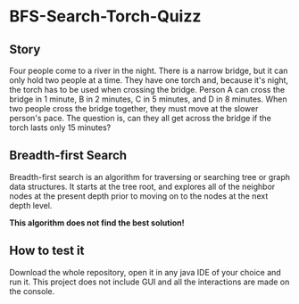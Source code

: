 # BFS-Search-Torch-Quizz

## Story
Four people come to a river in the night. There is a narrow bridge, but it can only hold two people at a time. 
They have one torch and, because it's night, the torch has to be used when crossing the bridge. 
Person A can cross the bridge in 1 minute, B in 2 minutes, C in 5 minutes, and D in 8 minutes. 
When two people cross the bridge together, they must move at the slower person's pace. The question is, 
can they all get across the bridge if the torch lasts only 15 minutes?

## Breadth-first Search
Breadth-first search is an algorithm for traversing or searching tree or graph data structures. It starts at the tree root, 
and explores all of the neighbor nodes at the present depth prior to moving on to the nodes at the next depth level.
 
 **This algorithm does not find the best solution!**
 
 ## How to test it
 Download the whole repository, open it in any java IDE of your choice and run it.
 This project does not include GUI and all the interactions are made on the console.
